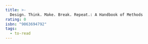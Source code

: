 ```yaml
---
title: >-
  Design. Think. Make. Break. Repeat.: A Handbook of Methods
rating: 0
isbn: "9063694792"
tags:
  - to-read
---
```


